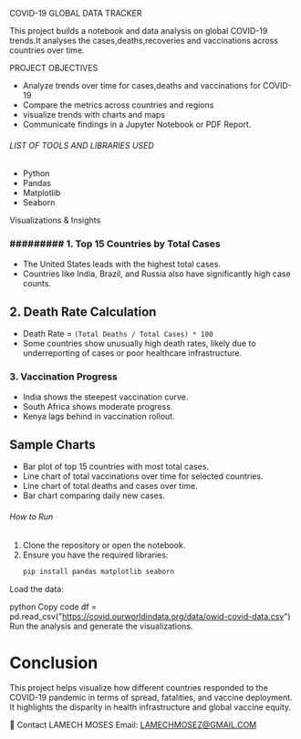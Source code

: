 COVID-19 GLOBAL DATA TRACKER

This project builds a notebook and data analysis on global COVID-19 trends.It analyses the cases,deaths,recoveries and vaccinations across countries over time.

PROJECT OBJECTIVES

- Analyze trends over time for cases,deaths and vaccinations for COVID-19
- Compare the metrics across countries and regions
- visualize trends with charts and maps
- Communicate findings in a Jupyter Notebook or PDF Report.

###### LIST OF TOOLS AND LIBRARIES USED

- Python
- Pandas
- Matplotlib
- Seaborn

Visualizations & Insights

### ######### 1. Top 15 Countries by Total Cases
- The United States leads with the highest total cases.
- Countries like India, Brazil, and Russia also have significantly high case counts.

## 2. Death Rate Calculation
- Death Rate = `(Total Deaths / Total Cases) * 100`
- Some countries show unusually high death rates, likely due to underreporting of cases or poor healthcare infrastructure.

### 3. Vaccination Progress
- India shows the steepest vaccination curve.
- South Africa shows moderate progress.
- Kenya lags behind in vaccination rollout.

##  Sample Charts

- Bar plot of top 15 countries with most total cases.
- Line chart of total vaccinations over time for selected countries.
- Line chart of total deaths and cases over time.
- Bar chart comparing daily new cases.

######  How to Run

1. Clone the repository or open the notebook.
2. Ensure you have the required libraries:
   ```bash
   pip install pandas matplotlib seaborn
Load the data:

python
Copy code
df = pd.read_csv("https://covid.ourworldindata.org/data/owid-covid-data.csv")
Run the analysis and generate the visualizations.

# Conclusion
This project helps visualize how different countries responded to the COVID-19 pandemic in terms of spread, fatalities, and vaccine deployment. It highlights the disparity in health infrastructure and global vaccine equity.

📧 Contact
LAMECH MOSES
Email: LAMECHMOSEZ@GMAIL.COM









